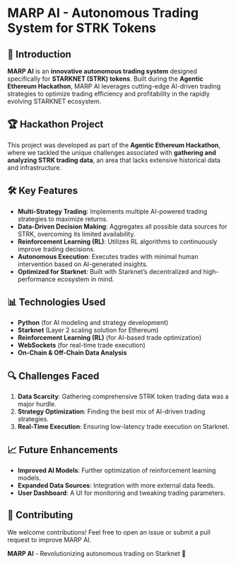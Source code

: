 # MARP AI - Autonomous Trading System for STRK Tokens


## 🚀 Introduction
**MARP AI** is an **innovative autonomous trading system** designed specifically for **STARKNET (STRK) tokens**. Built during the **Agentic Ethereum Hackathon**, MARP AI leverages cutting-edge AI-driven trading strategies to optimize trading efficiency and profitability in the rapidly evolving STARKNET ecosystem.

## 🏆 Hackathon Project
This project was developed as part of the **Agentic Ethereum Hackathon**, where we tackled the unique challenges associated with **gathering and analyzing STRK trading data**, an area that lacks extensive historical data and infrastructure.

## 🛠️ Key Features
- **Multi-Strategy Trading**: Implements multiple AI-powered trading strategies to maximize returns.
- **Data-Driven Decision Making**: Aggregates all possible data sources for STRK, overcoming its limited availability.
- **Reinforcement Learning (RL)**: Utilizes RL algorithms to continuously improve trading decisions.
- **Autonomous Execution**: Executes trades with minimal human intervention based on AI-generated insights.
- **Optimized for Starknet**: Built with Starknet’s decentralized and high-performance ecosystem in mind.

## 📊 Technologies Used
- **Python** (for AI modeling and strategy development)
- **Starknet** (Layer 2 scaling solution for Ethereum)
- **Reinforcement Learning (RL)** (for AI-based trade optimization)
- **WebSockets** (for real-time trade execution)
- **On-Chain & Off-Chain Data Analysis**

## 🔍 Challenges Faced
1. **Data Scarcity**: Gathering comprehensive STRK token trading data was a major hurdle.
2. **Strategy Optimization**: Finding the best mix of AI-driven trading strategies.
3. **Real-Time Execution**: Ensuring low-latency trade execution on Starknet.

## 📈 Future Enhancements
- **Improved AI Models**: Further optimization of reinforcement learning models.
- **Expanded Data Sources**: Integration with more external data feeds.
- **User Dashboard**: A UI for monitoring and tweaking trading parameters.

## 🤝 Contributing
We welcome contributions! Feel free to open an issue or submit a pull request to improve MARP AI.


**MARP AI** - Revolutionizing autonomous trading on Starknet 🚀

